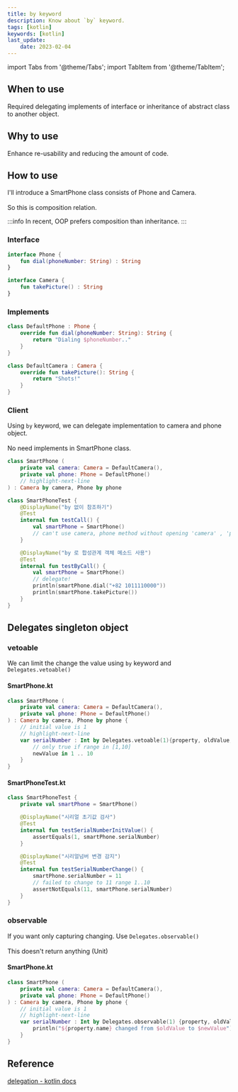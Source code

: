 ```yaml
---
title: by keyword
description: Know about `by` keyword. 
tags: [kotlin]
keywords: [kotlin]
last_update:
    date: 2023-02-04
---
```

import Tabs from '@theme/Tabs';
import TabItem from '@theme/TabItem';

## When to use
Required delegating implements of interface or inheritance of abstract class to another object.

## Why to use
Enhance re-usability and reducing the amount of code.

## How to use
I'll introduce a SmartPhone class consists of Phone and Camera. <br></br>
So this is composition relation.

:::info
In recent, OOP prefers composition than inheritance.
:::

### Interface
<Tabs>
<TabItem value="phone" label="Phone.kt">

```kotlin
interface Phone {
    fun dial(phoneNumber: String) : String
}
```
</TabItem>
<TabItem value="camera" label="Camera.kt">

```kotlin
interface Camera {
    fun takePicture() : String
}
```
</TabItem>
</Tabs>

### Implements

<Tabs>
<TabItem value="default-phone" label="DefaultPhone.kt">

```kotlin
class DefaultPhone : Phone {
    override fun dial(phoneNumber: String): String {
        return "Dialing $phoneNumber.."
    }
}
```

</TabItem>

<TabItem value="default-camera" label="DefaultCamera.kt">

```kotlin
class DefaultCamera : Camera {
    override fun takePicture(): String {
        return "Shots!"
    }
}
```

</TabItem>
</Tabs>

### Client
Using `by` keyword, we can delegate implementation to camera and phone object. <br></br>
No need implements in SmartPhone class.

<Tabs>
<TabItem value="smartphone" label="SmartPhone.kt">

```kotlin
class SmartPhone (
    private val camera: Camera = DefaultCamera(),
    private val phone: Phone = DefaultPhone()
    // highlight-next-line
) : Camera by camera, Phone by phone
```
</TabItem>
<TabItem value="test" label="SmartPhoneTest.kt">

```kotlin
class SmartPhoneTest {
    @DisplayName("by 없이 참조하기")
    @Test
    internal fun testCall() {
        val smartPhone = SmartPhone()
        // can't use camera, phone method without opening 'camera' , 'phone' property
    }

    @DisplayName("by 로 합성관계 객체 메소드 사용")
    @Test
    internal fun testByCall() {
        val smartPhone = SmartPhone()
        // delegate!
        println(smartPhone.dial("+82 1011110000"))
        println(smartPhone.takePicture())
    }
}
```
</TabItem>
</Tabs>

## Delegates singleton object



### vetoable
We can limit the change the value using `by` keyword and `Delegates.vetoable()`
#### SmartPhone.kt
```kotlin
class SmartPhone (
    private val camera: Camera = DefaultCamera(),
    private val phone: Phone = DefaultPhone()
) : Camera by camera, Phone by phone {
    // initial value is 1
    // highlight-next-line
    var serialNumber : Int by Delegates.vetoable(1){property, oldValue, newValue ->
        // only true if range in [1,10]
        newValue in 1 .. 10
    }
}
```

#### SmartPhoneTest.kt
```kotlin
class SmartPhoneTest {
    private val smartPhone = SmartPhone()

    @DisplayName("시리얼 초기값 검사")
    @Test
    internal fun testSerialNumberInitValue() {
        assertEquals(1, smartPhone.serialNumber)
    }

    @DisplayName("시리얼넘버 변경 감지")
    @Test
    internal fun testSerialNumberChange() {
        smartPhone.serialNumber = 11
        // failed to change to 11 range 1..10
        assertNotEquals(11, smartPhone.serialNumber)
    }
}
```

### observable
If you want only capturing changing. Use `Delegates.observable()`<br></br>
This doesn't return anything (Unit)

#### SmartPhone.kt
```kotlin
class SmartPhone (
    private val camera: Camera = DefaultCamera(),
    private val phone: Phone = DefaultPhone()
) : Camera by camera, Phone by phone {
    // initial value is 1
    // highlight-next-line
    var serialNumber : Int by Delegates.observable(1) {property, oldValue, newValue ->
        println("${property.name} changed from $oldValue to $newValue")
    }
}
```

## Reference
[delegation - kotlin docs](https://kotlinlang.org/docs/delegation.html)

